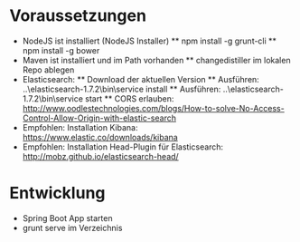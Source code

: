# Voraussetzungen

* NodeJS ist installiert (NodeJS Installer)
** npm install -g grunt-cli
** npm install -g bower
* Maven ist installiert und im Path vorhanden
** changedistiller im lokalen Repo ablegen
* Elasticsearch:
** Download der aktuellen Version
** Ausführen: ..\elasticsearch-1.7.2\bin\service install
** Ausführen: ..\elasticsearch-1.7.2\bin\service start
** CORS erlauben: http://www.oodlestechnologies.com/blogs/How-to-solve-No-Access-Control-Allow-Origin-with-elastic-search
* Empfohlen: Installation Kibana: https://www.elastic.co/downloads/kibana
* Empfohlen: Installation Head-Plugin für Elasticsearch: http://mobz.github.io/elasticsearch-head/

# Entwicklung

* Spring Boot App starten
* grunt serve im Verzeichnis 

